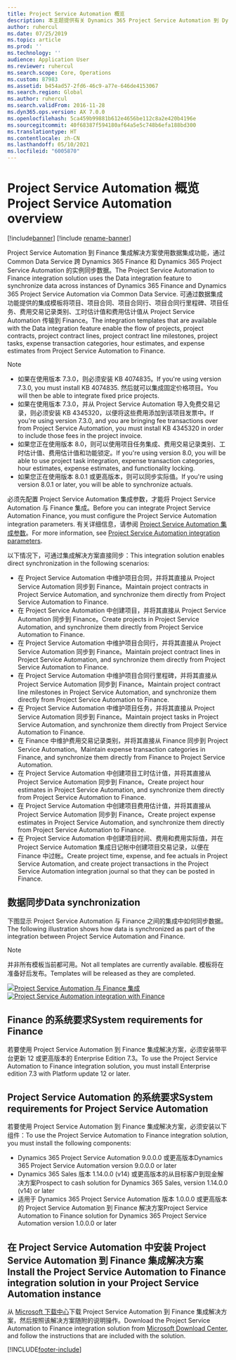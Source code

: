 ```yaml
---
title: Project Service Automation 概览
description: 本主题提供有关 Dynamics 365 Project Service Automation 到 Dynamics 365 Finance 集成解决方案的信息。
author: ruhercul
ms.date: 07/25/2019
ms.topic: article
ms.prod: ''
ms.technology: ''
audience: Application User
ms.reviewer: ruhercul
ms.search.scope: Core, Operations
ms.custom: 87983
ms.assetid: b454ad57-2fd6-46c9-a77e-646de4153067
ms.search.region: Global
ms.author: ruhercul
ms.search.validFrom: 2016-11-28
ms.dyn365.ops.version: AX 7.0.0
ms.openlocfilehash: 5ca459b99881b612e4656be112c8a2e420b4196e
ms.sourcegitcommit: 40f68387f594180af64a5e5c748b6efa188bd300
ms.translationtype: HT
ms.contentlocale: zh-CN
ms.lasthandoff: 05/10/2021
ms.locfileid: "6005870"
---
```

# <a name="project-service-automation-overview"></a><span data-ttu-id="dc863-103">Project Service Automation 概览</span><span class="sxs-lookup"><span data-stu-id="dc863-103">Project Service Automation overview</span></span>

[!include[banner](../includes/banner.md)]
[!include [rename-banner](~/includes/cc-data-platform-banner.md)]

<span data-ttu-id="dc863-104">Project Service Automation 到 Finance 集成解决方案使用数据集成功能，通过 Common Data Service 跨 Dynamics 365 Finance 和 Dynamics 365 Project Service Automation 的实例同步数据。</span><span class="sxs-lookup"><span data-stu-id="dc863-104">The Project Service Automation to Finance integration solution uses the Data integration feature to synchronize data across instances of Dynamics 365 Finance and Dynamics 365 Project Service Automation via Common Data Service.</span></span> <span data-ttu-id="dc863-105">可通过数据集成功能提供的集成模板将项目、项目合同、项目合同行、项目合同行里程碑、项目任务、费用交易记录类别、工时估计值和费用估计值从 Project Service Automation 传输到 Finance。</span><span class="sxs-lookup"><span data-stu-id="dc863-105">The integration templates that are available with the Data integration feature enable the flow of projects, project contracts, project contract lines, project contract line milestones, project tasks, expense transaction categories, hour estimates, and expense estimates from Project Service Automation to Finance.</span></span>

> [!NOTE]
> - <span data-ttu-id="dc863-106">如果在使用版本 7.3.0，则必须安装 KB 4074835。</span><span class="sxs-lookup"><span data-stu-id="dc863-106">If you're using version 7.3.0, you must install KB 4074835.</span></span> <span data-ttu-id="dc863-107">然后就可以集成固定价格项目。</span><span class="sxs-lookup"><span data-stu-id="dc863-107">You will then be able to integrate fixed price projects.</span></span>
> - <span data-ttu-id="dc863-108">如果在使用版本 7.3.0，并从 Project Service Automation 导入免费交易记录，则必须安装 KB 4345320，以便将这些费用添加到该项目发票中。</span><span class="sxs-lookup"><span data-stu-id="dc863-108">If you're using version 7.3.0, and you are bringing fee transactions over from Project Service Automation, you must install KB 4345320 in order to include those fees in the project invoice.</span></span>
> - <span data-ttu-id="dc863-109">如果您正在使用版本 8.0，则可以使用项目任务集成、费用交易记录类别、工时估计值、费用估计值和功能锁定。</span><span class="sxs-lookup"><span data-stu-id="dc863-109">If you're using version 8.0, you will be able to use project task integration, expense transaction categories, hour estimates, expense estimates, and functionality locking.</span></span>
> - <span data-ttu-id="dc863-110">如果您正在使用版本 8.0.1 或更高版本，则可以同步实际值。</span><span class="sxs-lookup"><span data-stu-id="dc863-110">If you're using version 8.0.1 or later, you will be able to synchronize actuals.</span></span>

<span data-ttu-id="dc863-111">必须先配置 Project Service Automation 集成参数，才能将 Project Service Automation 与 Finance 集成。</span><span class="sxs-lookup"><span data-stu-id="dc863-111">Before you can integrate Project Service Automation Finance, you must configure the Project Service Automation integration parameters.</span></span> <span data-ttu-id="dc863-112">有关详细信息，请参阅 [Project Service Automation 集成参数](PSA-parameters.md)。</span><span class="sxs-lookup"><span data-stu-id="dc863-112">For more information, see [Project Service Automation integration parameters](PSA-parameters.md).</span></span>

<span data-ttu-id="dc863-113">以下情况下，可通过集成解决方案直接同步：</span><span class="sxs-lookup"><span data-stu-id="dc863-113">This integration solution enables direct synchronization in the following scenarios:</span></span>

- <span data-ttu-id="dc863-114">在 Project Service Automation 中维护项目合同，并将其直接从 Project Service Automation 同步到 Finance。</span><span class="sxs-lookup"><span data-stu-id="dc863-114">Maintain project contracts in Project Service Automation, and synchronize them directly from Project Service Automation to Finance.</span></span>
- <span data-ttu-id="dc863-115">在 Project Service Automation 中创建项目，并将其直接从 Project Service Automation 同步到 Finance。</span><span class="sxs-lookup"><span data-stu-id="dc863-115">Create projects in Project Service Automation, and synchronize them directly from Project Service Automation to Finance.</span></span>
- <span data-ttu-id="dc863-116">在 Project Service Automation 中维护项目合同行，并将其直接从 Project Service Automation 同步到 Finance。</span><span class="sxs-lookup"><span data-stu-id="dc863-116">Maintain project contract lines in Project Service Automation, and synchronize them directly from Project Service Automation to Finance.</span></span>
- <span data-ttu-id="dc863-117">在 Project Service Automation 中维护项目合同行里程碑，并将其直接从 Project Service Automation 同步到 Finance。</span><span class="sxs-lookup"><span data-stu-id="dc863-117">Maintain project contract line milestones in Project Service Automation, and synchronize them directly from Project Service Automation to Finance.</span></span>
- <span data-ttu-id="dc863-118">在 Project Service Automation 中维护项目任务，并将其直接从 Project Service Automation 同步到 Finance。</span><span class="sxs-lookup"><span data-stu-id="dc863-118">Maintain project tasks in Project Service Automation, and synchronize them directly from Project Service Automation to Finance.</span></span>
- <span data-ttu-id="dc863-119">在 Finance 中维护费用交易记录类别，并将其直接从 Finance 同步到 Project Service Automation。</span><span class="sxs-lookup"><span data-stu-id="dc863-119">Maintain expense transaction categories in Finance, and synchronize them directly from Finance to Project Service Automation.</span></span>
- <span data-ttu-id="dc863-120">在 Project Service Automation 中创建项目工时估计值，并将其直接从 Project Service Automation 同步到 Finance。</span><span class="sxs-lookup"><span data-stu-id="dc863-120">Create project hour estimates in Project Service Automation, and synchronize them directly from Project Service Automation to Finance.</span></span>
- <span data-ttu-id="dc863-121">在 Project Service Automation 中创建项目费用估计值，并将其直接从 Project Service Automation 同步到 Finance。</span><span class="sxs-lookup"><span data-stu-id="dc863-121">Create project expense estimates in Project Service Automation, and synchronize them directly from Project Service Automation to Finance.</span></span>
- <span data-ttu-id="dc863-122">在 Project Service Automation 中创建项目时间、费用和费用实际值，并在 Project Service Automation 集成日记帐中创建项目交易记录，以便在 Finance 中过帐。</span><span class="sxs-lookup"><span data-stu-id="dc863-122">Create project time, expense, and fee actuals in Project Service Automation, and create project transactions in the Project Service Automation integration journal so that they can be posted in Finance.</span></span>

## <a name="data-synchronization"></a><span data-ttu-id="dc863-123">数据同步</span><span class="sxs-lookup"><span data-stu-id="dc863-123">Data synchronization</span></span>

<span data-ttu-id="dc863-124">下图显示 Project Service Automation 与 Finance 之间的集成中如何同步数据。</span><span class="sxs-lookup"><span data-stu-id="dc863-124">The following illustration shows how data is synchronized as part of the integration between Project Service Automation and Finance.</span></span>

> [!NOTE]
> <span data-ttu-id="dc863-125">并非所有模板当前都可用。</span><span class="sxs-lookup"><span data-stu-id="dc863-125">Not all templates are currently available.</span></span> <span data-ttu-id="dc863-126">模板将在准备好后发布。</span><span class="sxs-lookup"><span data-stu-id="dc863-126">Templates will be released as they are completed.</span></span>

<span data-ttu-id="dc863-127">[![Project Service Automation 与 Finance 集成](./media/PSA-integration.png)](./media/PSA-integration.png)</span><span class="sxs-lookup"><span data-stu-id="dc863-127">[![Project Service Automation integration with Finance](./media/PSA-integration.png)](./media/PSA-integration.png)</span></span>

## <a name="system-requirements-for-finance"></a><span data-ttu-id="dc863-128">Finance 的系统要求</span><span class="sxs-lookup"><span data-stu-id="dc863-128">System requirements for Finance</span></span>

<span data-ttu-id="dc863-129">若要使用 Project Service Automation 到 Finance 集成解决方案，必须安装带平台更新 12 或更高版本的 Enterprise Edition 7.3。</span><span class="sxs-lookup"><span data-stu-id="dc863-129">To use the Project Service Automation to Finance integration solution, you must install Enterprise edition 7.3 with Platform update 12 or later.</span></span>

## <a name="system-requirements-for-project-service-automation"></a><span data-ttu-id="dc863-130">Project Service Automation 的系统要求</span><span class="sxs-lookup"><span data-stu-id="dc863-130">System requirements for Project Service Automation</span></span>

<span data-ttu-id="dc863-131">若要使用 Project Service Automation 到 Finance 集成解决方案，必须安装以下组件：</span><span class="sxs-lookup"><span data-stu-id="dc863-131">To use the Project Service Automation to Finance integration solution, you must install the following components:</span></span>

- <span data-ttu-id="dc863-132">Dynamics 365 Project Service Automation 9.0.0.0 或更高版本</span><span class="sxs-lookup"><span data-stu-id="dc863-132">Dynamics 365 Project Service Automation version 9.0.0.0 or later</span></span>
- <span data-ttu-id="dc863-133">Dynamics 365 Sales 版本 1.14.0.0 (v14) 或更高版本的从目标客户到现金解决方案</span><span class="sxs-lookup"><span data-stu-id="dc863-133">Prospect to cash solution for Dynamics 365 Sales, version 1.14.0.0 (v14) or later</span></span>
- <span data-ttu-id="dc863-134">适用于 Dynamics 365 Project Service Automation 版本 1.0.0.0 或更高版本的 Project Service Automation 到 Finance 解决方案</span><span class="sxs-lookup"><span data-stu-id="dc863-134">Project Service Automation to Finance solution for Dynamics 365 Project Service Automation version 1.0.0.0 or later</span></span>

## <a name="install-the-project-service-automation-to-finance-integration-solution-in-your-project-service-automation-instance"></a><span data-ttu-id="dc863-135">在 Project Service Automation 中安装 Project Service Automation 到 Finance 集成解决方案</span><span class="sxs-lookup"><span data-stu-id="dc863-135">Install the Project Service Automation to Finance integration solution in your Project Service Automation instance</span></span>

<span data-ttu-id="dc863-136">从 [Microsoft 下载中心](https://www.microsoft.com/download/details.aspx?id=57016)下载 Project Service Automation 到 Finance 集成解决方案，然后按照该解决方案随附的说明操作。</span><span class="sxs-lookup"><span data-stu-id="dc863-136">Download the Project Service Automation to Finance integration solution from [Microsoft Download Center](https://www.microsoft.com/download/details.aspx?id=57016), and follow the instructions that are included with the solution.</span></span>


[!INCLUDE[footer-include](../includes/footer-banner.md)]